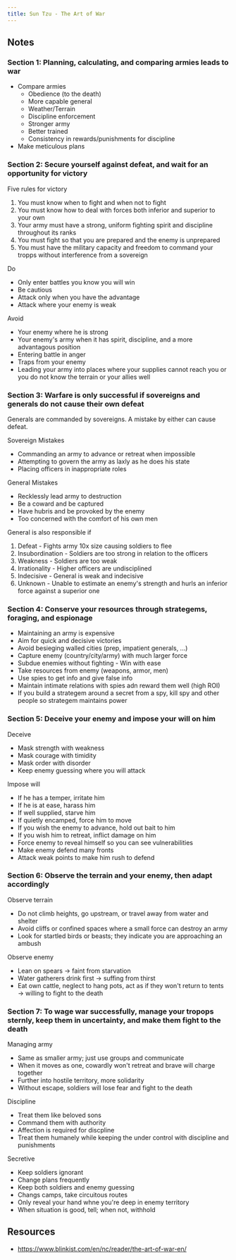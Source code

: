 ```yaml
---
title: Sun Tzu - The Art of War
---
```


## Notes

### Section 1: Planning, calculating, and comparing armies leads to war
- Compare armies
  - Obedience (to the death)
  - More capable general
  - Weather/Terrain
  - Discipline enforcement
  - Stronger army
  - Better trained
  - Consistency in rewards/punishments for discipline
- Make meticulous plans

### Section 2: Secure yourself against defeat, and wait for an opportunity for victory
Five rules for victory
1. You must know when to fight and when not to fight
2. You must know how to deal with forces both inferior and superior to your own
3. Your army must have a strong, uniform fighting spirit and discipline throughout its ranks
4. You must fight so that you are prepared and the enemy is unprepared
5. You must have the military capacity and freedom to command your tropps without interference from a sovereign

Do
- Only enter battles you know you will win
- Be cautious
- Attack only when you have the advantage
- Attack where your enemy is weak

Avoid
- Your enemy where he is strong
- Your enemy's army when it has spirit, discipline, and a more advantagous position
- Entering battle in anger
- Traps from your enemy
- Leading your army into places where your supplies cannot reach you or you do not know the terrain or your allies well

### Section 3: Warfare is only successful if sovereigns and generals do not cause their own defeat
Generals are commanded by sovereigns. A mistake by either can cause defeat.

Sovereign Mistakes
- Commanding an army to advance or retreat when impossible
- Attempting to govern the army as laxly as he does his state
- Placing officers in inappropriate roles

General Mistakes
- Recklessly lead army to destruction
- Be a coward and be captured
- Have hubris and be provoked by the enemy
- Too concerned with the comfort of his own men

General is also responsible if
1. Defeat - Fights army 10x size causing soldiers to flee
2. Insubordination - Soldiers are too strong in relation to the officers
3. Weakness - Soldiers are too weak
4. Irrationality - Higher officers are undisciplined
5. Indecisive - General is weak and indecisive
6. Unknown - Unable to estimate an enemy's strength and hurls an inferior force against a superior one

### Section 4: Conserve your resources through strategems, foraging, and espionage
- Maintaining an army is expensive
- Aim for quick and decisive victories
- Avoid besieging walled cities (prep, impatient generals, ...)
- Capture enemy (country/city/army) with much larger force
- Subdue enemies without fighting - Win with ease
- Take resources from enemy (weapons, armor, men)
- Use spies to get info and give false info
- Maintain intimate relations with spies adn reward them well (high ROI)
- If you build a strategem around a secret from a spy, kill spy and other people so strategem maintains power

### Section 5: Deceive your enemy and impose your will on him
Deceive
- Mask strength with weakness
- Mask courage with timidity
- Mask order with disorder
- Keep enemy guessing where you will attack

Impose will
- If he has a temper, irritate him
- If he is at ease, harass him
- If well supplied, starve him
- If quietly encamped, force him to move
- If you wish the enemy to advance, hold out bait to him
- If you wish him to retreat, inflict damage on him
- Force enemy to reveal himself so you can see vulnerabilities
- Make enemy defend many fronts
- Attack weak points to make him rush to defend

### Section 6: Observe the terrain and your enemy, then adapt accordingly
Observe terrain
- Do not climb heights, go upstream, or travel away from water and shelter
- Avoid cliffs or confined spaces where a small force can destroy an army
- Look for startled birds or beasts; they indicate you are approaching an ambush

Observe enemy
- Lean on spears → faint from starvation
- Water gatherers drink first → suffing from thirst
- Eat own cattle, neglect to hang pots, act as if they won't return to tents → willing to fight to the death

### Section 7: To wage war successfully, manage your tropops sternly, keep them in uncertainty, and make them fight to the death
Managing army
- Same as smaller army; just use groups and communicate
- When it moves as one, cowardly won't retreat and brave will charge together
- Further into hostile territory, more solidarity
- Without escape, soldiers will lose fear and fight to the death

Discipline
- Treat them like beloved sons
- Command them with authority
- Affection is required for discpline
- Treat them humanely while keeping the under control with discipline and punishments

Secretive
- Keep soldiers ignorant
- Change plans frequently
- Keep both soldiers and enemy guessing
- Changs camps, take circuitous routes
- Only reveal your hand whne you're deep in enemy territory
- When situation is good, tell; when not, withhold


## Resources
- https://www.blinkist.com/en/nc/reader/the-art-of-war-en/
